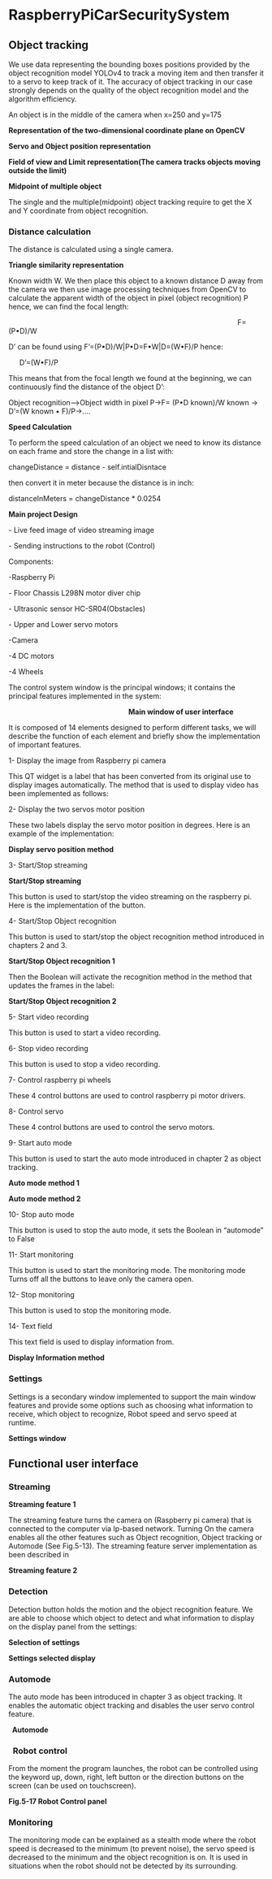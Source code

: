 # RaspberryPiCarSecuritySystem
## **Object tracking**
We use data representing the bounding boxes positions provided by the object recognition model YOLOv4 to track a moving item and then transfer it to a servo to keep track of it. The accuracy of object tracking in our case strongly depends on the quality of the object recognition model and the algorithm efficiency. 

An object is in the middle of the camera when x=250 and y=175

**Representation of the two-dimensional coordinate plane on OpenCV**

**Servo and Object position representation**

**Field of view and Limit representation(The camera tracks objects moving outside the limit)**









**Midpoint of multiple object**

The single and the multiple(midpoint) object tracking require to get the X and Y coordinate from object recognition.
### **Distance calculation**
The distance is calculated using a single camera. 

**Triangle similarity representation**

Known width W. We then place this object to a known distance D away from the camera we then use image processing techniques from OpenCV to calculate the apparent width of the object in pixel (object recognition) P hence, we can find the focal length: 

`                                                               `F=(P•D)/W                                                                   

D’ can be found using F’=(P•D)/W|P•D=F•W|D=(W•F)/P hence:

`   `D’=(W•F)/P					                

This means that from the focal length we found at the beginning, we can continuously find the distance of the object D’:

Object recognition–>Object width in pixel P->F= (P•D known)/W known -> D’=(W known • F)/P->….


**Speed Calculation**

To perform the speed calculation of an object we need to know its distance on each frame and store the change in a list with:

changeDistance = distance - self.intialDisntace

then convert it in meter because the distance is in inch:

distanceInMeters = changeDistance \* 0.0254

**Main project Design**


\- Live feed image of video streaming image 

\- Sending instructions to the robot (Control)

Components:

-Raspberry Pi

\- Floor Chassis L298N motor diver chip

\- Ultrasonic sensor HC-SR04(Obstacles)

\- Upper and Lower servo motors

-Camera

-4 DC motors

-4 Wheels


The control system window is the principal windows; it contains the principal features implemented in the system:

`			                      `**Main window of user interface**

It is composed of 14 elements designed to perform different tasks, we will describe the function of each element and briefly show the implementation of important features.

1- Display the image from Raspberry pi camera

This QT widget is a label that has been converted from its original use to display images automatically. The method that is used to display video has been implemented as follows:

2- Display the two servos motor position

These two labels display the servo motor position in degrees. Here is an example of the implementation:

**Display servo position method**

3- Start/Stop streaming

**Start/Stop streaming**

This button is used to start/stop the video streaming on the raspberry pi. Here is the implementation of the button.

4- Start/Stop Object recognition

This button is used to start/stop the object recognition method introduced in chapters 2 and 3.

**Start/Stop Object recognition 1**

Then the Boolean will activate the recognition method in the method that updates the frames in the label:

**Start/Stop Object recognition 2**

5- Start video recording

This button is used to start a video recording.

6- Stop video recording

This button is used to stop a video recording.

7- Control raspberry pi wheels

These 4 control buttons are used to control raspberry pi motor drivers.

8- Control servo 

These 4 control buttons are used to control the servo motors.

9- Start auto mode

This button is used to start the auto mode introduced in chapter 2 as object tracking.

**Auto mode method 1**

**Auto mode method 2**

10- Stop auto mode

This button is used to stop the auto mode, it sets the Boolean in “automode” to False 

11- Start monitoring

This button is used to start the monitoring mode. The monitoring mode Turns off all the buttons to leave only the camera open.

12- Stop monitoring

This button is used to stop the monitoring mode.

14- Text field

This text field is used to display information from.

**Display Information method**
### Settings
Settings is a secondary window implemented to support the main window features and provide some options such as choosing what information to receive, which object to recognize, Robot speed and servo speed at runtime. 

**Settings window**
## Functional user interface
### Streaming

**Streaming feature 1**

The streaming feature turns the camera on (Raspberry pi camera) that is connected to the computer via Ip-based network. Turning On the camera enables all the other features such as Object recognition, Object tracking or Automode (See Fig.5-13). The streaming feature server implementation as been described in 

**Streaming feature 2**
### Detection
Detection button holds the motion and the object recognition feature. We are able to choose which object to detect and what information to display on the display panel from the settings:

**Selection of settings**

**Settings selected display**
### Automode
The auto mode has been introduced in chapter 3 as object tracking. It enables the automatic object tracking and disables the user servo control feature. 

` `**Automode** 
### ` `Robot control
From the moment the program launches, the robot can be controlled using the keyword up, down, right, left button or the direction buttons on the screen (can be used on touchscreen).

**Fig.5-17 Robot Control panel** 

### Monitoring
The monitoring mode can be explained as a stealth mode where the robot speed is decreased to the minimum (to prevent noise), the servo speed is decreased to the minimum and the object recognition is on. It is used in situations when the robot should not be detected by its surrounding.
